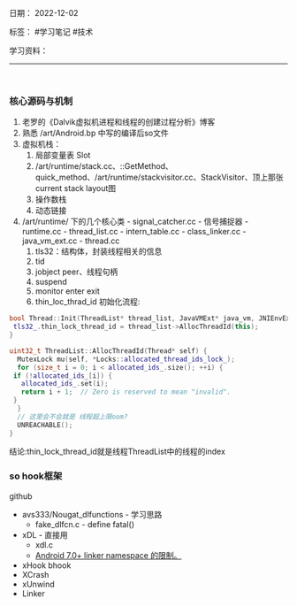 日期： 2022-12-02

标签： #学习笔记 #技术

学习资料： 


---
<br>

### 核心源码与机制
1. 老罗的《Dalvik虚拟机进程和线程的创建过程分析》博客
2. 熟悉 /art/Android.bp 中写的编译后so文件
3. 虚拟机栈：
	1. 局部变量表 Slot
	2. /art/runtime/stack.cc、::GetMethod、quick_method、/art/runtime/stackvisitor.cc、StackVisitor、顶上那张current stack layout图
	3. 操作数栈
	4. 动态链接
4.   /art/runtime/ 下的几个核心类
	- signal_catcher.cc - 信号捕捉器
	- runtime.cc
	- thread_list.cc
	- intern_table.cc
	- class_linker.cc
	- java_vm_ext.cc
	- thread.cc
		1. tls32：结构体，封装线程相关的信息
		2. tid
		3. jobject peer、线程句柄
		4. suspend
		5. monitor enter exit
		6. thin_loc_thrad_id
        初始化流程:
  ```c++
  bool Thread::Init(ThreadList* thread_list, JavaVMExt* java_vm, JNIEnvExt* jni_env_ext) {
   tls32_.thin_lock_thread_id = thread_list->AllocThreadId(this);
  }
  
  uint32_t ThreadList::AllocThreadId(Thread* self) {
    MutexLock mu(self, *Locks::allocated_thread_ids_lock_);
    for (size_t i = 0; i < allocated_ids_.size(); ++i) {
   if (!allocated_ids_[i]) {
     allocated_ids_.set(i);
     return i + 1;  // Zero is reserved to mean "invalid".
   }
    }
    // 这里会不会就是 线程超上限oom?
    UNREACHABLE();
  }
  ```
 结论:thin_lock_thread_id就是线程ThreadList中的线程的index



### so hook框架
github
- avs333/Nougat_dlfunctions - 学习思路
	- fake_dlfcn.c - define fatal()
- xDL - 直接用
	- xdl.c 
	- [Android 7.0+ linker namespace 的限制。](https://zhuanlan.zhihu.com/p/401547387 "Android 7.0+ linker namespace 的限制。")
- xHook bhook
- XCrash
- xUnwind
- Linker
